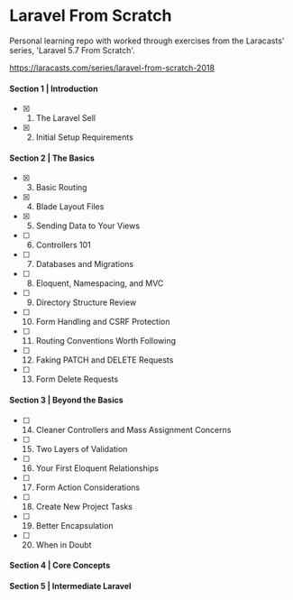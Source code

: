 # Laravel From Scratch
Personal learning repo with worked through exercises from the Laracasts' series, 'Laravel 5.7 From Scratch'.

https://laracasts.com/series/laravel-from-scratch-2018


#### Section 1 | Introduction 
- [x] 1. The Laravel Sell
- [x] 2. Initial Setup Requirements

#### Section 2 | The Basics
- [x] 3. Basic Routing
- [x] 4. Blade Layout Files
- [x] 5. Sending Data to Your Views
- [ ] 6. Controllers 101
- [ ] 7. Databases and Migrations
- [ ] 8. Eloquent, Namespacing, and MVC
- [ ] 9. Directory Structure Review
- [ ] 10. Form Handling and CSRF Protection
- [ ] 11. Routing Conventions Worth Following
- [ ] 12. Faking PATCH and DELETE Requests
- [ ] 13. Form Delete Requests

#### Section 3 | Beyond the Basics
- [ ] 14. Cleaner Controllers and Mass Assignment Concerns
- [ ] 15. Two Layers of Validation
- [ ] 16. Your First Eloquent Relationships
- [ ] 17. Form Action Considerations
- [ ] 18. Create New Project Tasks
- [ ] 19. Better Encapsulation
- [ ] 20. When in Doubt

#### Section 4 | Core Concepts
#### Section 5 | Intermediate Laravel
